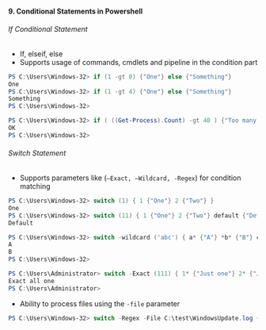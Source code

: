 #### 9. Conditional Statements in Powershell

###### If Conditional Statement

- If, elseif, else
- Supports usage of commands, cmdlets and pipeline in the condition part

```PowerShell
PS C:\Users\Windows-32> if (1 -gt 0) {"One"} else {"Something"}
One
PS C:\Users\Windows-32> if (1 -gt 4) {"One"} else {"Something"}
Something
PS C:\Users\Windows-32>
```

```PowerShell
PS C:\Users\Windows-32> if ( ((Get-Process).Count) -gt 40 ) {"Too many processes"} else {"OK"}
OK
PS C:\Users\Windows-32>
```

###### Switch Statement

- Supports parameters like (```–Exact, –Wildcard, -Regex```) for condition matching

```PowerShell
PS C:\Users\Windows-32> switch (1) { 1 {"One"} 2 {"Two"} }
One
PS C:\Users\Windows-32> switch (11) { 1 {"One"} 2 {"Two"} default {"Default"} }
Default
```

```PowerShell
PS C:\Users\Windows-32> switch -wildcard ('abc') { a* {"A"} *b* {"B"} c* {"C"} }
A
B
PS C:\Users\Windows-32>
```

```PowerShell
PS C:\Users\Administrator> switch -Exact (111) { 1* {"Just one"} 2* {"Just two"} *1* {"All one"} 111 {"Exact all one"} }
Exact all one
PS C:\Users\Administrator>
```

- Ability to process files using the ```-file``` parameter

```PowerShell
PS C:\Users\Windows-32> switch -Regex -File C:\test\WindowsUpdate.log { 'Validating'{$_} }
```
